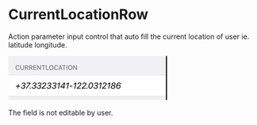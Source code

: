 # CurrentLocationRow

Action parameter input control that auto fill the current location of user ie. latitude longitude.

![preview](formatter.png)

The field is not editable by user.